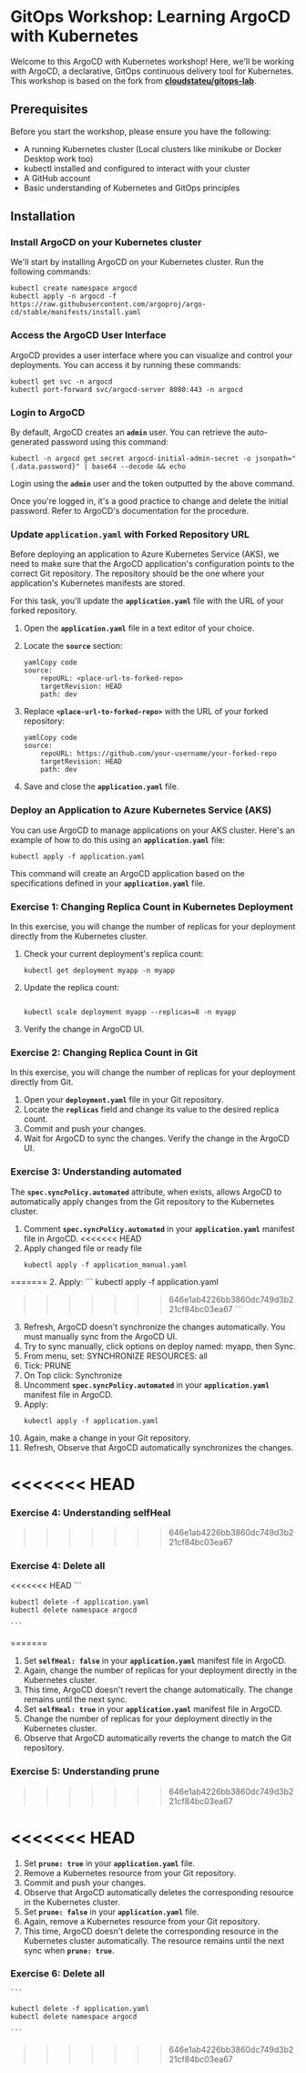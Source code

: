 # GitOps Workshop: Learning ArgoCD with Kubernetes

Welcome to this ArgoCD with Kubernetes workshop! Here, we'll be working with ArgoCD, a declarative, GitOps continuous delivery tool for Kubernetes. This workshop is based on the fork from **[cloudstateu/gitops-lab](https://github.com/cloudstateu/gitops-lab)**.

## **Prerequisites**

Before you start the workshop, please ensure you have the following:

- A running Kubernetes cluster (Local clusters like minikube or Docker Desktop work too)
- kubectl installed and configured to interact with your cluster
- A GitHub account
- Basic understanding of Kubernetes and GitOps principles

## **Installation**

### **Install ArgoCD on your Kubernetes cluster**

We'll start by installing ArgoCD on your Kubernetes cluster. Run the following commands:

```
kubectl create namespace argocd
kubectl apply -n argocd -f https://raw.githubusercontent.com/argoproj/argo-cd/stable/manifests/install.yaml
```

### **Access the ArgoCD User Interface**

ArgoCD provides a user interface where you can visualize and control your deployments. You can access it by running these commands:

```
kubectl get svc -n argocd
kubectl port-forward svc/argocd-server 8080:443 -n argocd
```

### **Login to ArgoCD**

By default, ArgoCD creates an **`admin`** user. You can retrieve the auto-generated password using this command:

```
kubectl -n argocd get secret argocd-initial-admin-secret -o jsonpath="{.data.password}" | base64 --decode && echo
```

Login using the **`admin`** user and the token outputted by the above command.

Once you're logged in, it's a good practice to change and delete the initial password. Refer to ArgoCD's documentation for the procedure.

### **Update `application.yaml` with Forked Repository URL**

Before deploying an application to Azure Kubernetes Service (AKS), we need to make sure that the ArgoCD application's configuration points to the correct Git repository. The repository should be the one where your application's Kubernetes manifests are stored.

For this task, you'll update the **`application.yaml`** file with the URL of your forked repository.

1. Open the **`application.yaml`** file in a text editor of your choice.
2. Locate the **`source`** section:
    
    ```
    yamlCopy code
    source:
        repoURL: <place-url-to-forked-repo>
        targetRevision: HEAD
        path: dev
    
    ```
    
3. Replace **`<place-url-to-forked-repo>`** with the URL of your forked repository:
    
    ```
    yamlCopy code
    source:
        repoURL: https://github.com/your-username/your-forked-repo
        targetRevision: HEAD
        path: dev
    
    ```
    
4. Save and close the **`application.yaml`** file.

### **Deploy an Application to Azure Kubernetes Service (AKS)**

You can use ArgoCD to manage applications on your AKS cluster. Here's an example of how to do this using an **`application.yaml`** file:

```
kubectl apply -f application.yaml
```

This command will create an ArgoCD application based on the specifications defined in your **`application.yaml`** file.

### **Exercise 1: Changing Replica Count in Kubernetes Deployment**

In this exercise, you will change the number of replicas for your deployment directly from the Kubernetes cluster.

1. Check your current deployment's replica count:
    
    ```
    kubectl get deployment myapp -n myapp
    ```
    
2. Update the replica count:
    
    ```
    
    kubectl scale deployment myapp --replicas=8 -n myapp
    ```
    
3. Verify the change in ArgoCD UI.

### **Exercise 2: Changing Replica Count in Git**

In this exercise, you will change the number of replicas for your deployment directly from Git.

1. Open your **`deployment.yaml`** file in your Git repository.
2. Locate the **`replicas`** field and change its value to the desired replica count.
3. Commit and push your changes.
4. Wait for ArgoCD to sync the changes. Verify the change in the ArgoCD UI.


### **Exercise 3: Understanding automated**

The **`spec.syncPolicy.automated`** attribute, when exists, allows ArgoCD to automatically apply changes from the Git repository to the Kubernetes cluster.

1. Comment **`spec.syncPolicy.automated`** in your **`application.yaml`** manifest file in ArgoCD.
<<<<<<< HEAD
2. Apply changed file or ready file
    ```
    kubectl apply -f application_manual.yaml
=======
2. Apply:
    ```
    kubectl apply -f application.yaml
>>>>>>> 646e1ab4226bb3860dc749d3b221cf84bc03ea67
    ```
3. Refresh, ArgoCD doesn't synchronize the changes automatically. You must manually sync from the ArgoCD UI.
4. Try to sync manually, click options on deploy named: myapp, then Sync.
5. From menu, set: SYNCHRONIZE RESOURCES: all
6. Tick: PRUNE
7. On Top click: Synchronize
8. Uncomment **`spec.syncPolicy.automated`** in your **`application.yaml`** manifest file in ArgoCD.
9. Apply:
    ```
    kubectl apply -f application.yaml
    ```
10. Again, make a change in your Git repository.
11. Refresh, Observe that ArgoCD automatically synchronizes the changes.

<<<<<<< HEAD
=======
### **Exercise 4: Understanding selfHeal**
>>>>>>> 646e1ab4226bb3860dc749d3b221cf84bc03ea67

### **Exercise 4: Delete all**

<<<<<<< HEAD
    ```
    
    kubectl delete -f application.yaml
    kubectl delete namespace argocd

    ```
=======
1. Set **`selfHeal: false`** in your **`application.yaml`** manifest file in ArgoCD.
2. Again, change the number of replicas for your deployment directly in the Kubernetes cluster.
3. This time, ArgoCD doesn't revert the change automatically. The change remains until the next sync.
4. Set **`selfHeal: true`** in your **`application.yaml`** manifest file in ArgoCD.
5. Change the number of replicas for your deployment directly in the Kubernetes cluster.
6. Observe that ArgoCD automatically reverts the change to match the Git repository.

### **Exercise 5: Understanding prune**
>>>>>>> 646e1ab4226bb3860dc749d3b221cf84bc03ea67


<<<<<<< HEAD
=======
1. Set **`prune: true`** in your **`application.yaml`** file.
2. Remove a Kubernetes resource from your Git repository.
3. Commit and push your changes.
4. Observe that ArgoCD automatically deletes the corresponding resource in the Kubernetes cluster.
5. Set **`prune: false`** in your **`application.yaml`** file.
6. Again, remove a Kubernetes resource from your Git repository.
7. This time, ArgoCD doesn't delete the corresponding resource in the Kubernetes cluster automatically. The resource remains until the next sync when **`prune: true`**.


### **Exercise 6: Delete all**

    ```
    
    kubectl delete -f application.yaml
    kubectl delete namespace argocd

    ```
>>>>>>> 646e1ab4226bb3860dc749d3b221cf84bc03ea67
